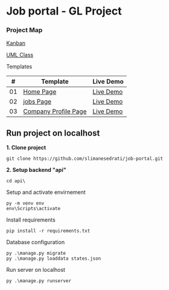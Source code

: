 # Job portal - GL Project

### Project Map
[Kanban](https://trello.com/invite/b/eJPzmXLB/ATTI2a8511444eee5a0b4e02199778e7c4d1989D1196/intership)

[UML Class](https://lucid.app/lucidchart/84d27aad-c3a6-4900-bb72-a0c722a8921b/edit?viewport_loc=-676%2C-492%2C4440%2C2092%2CHWEp-vi-RSFO&invitationId=inv_9282cf6f-ad8e-45dc-a529-187811c8b9cc)


Templates

|  #  | Template                                                                                                    | Live Demo                                                   |
| :-: | ---------------------------------------------------------------------------------------------------------- | -----------------------------------------------
| 01  |       [Home Page](https://github.com/slimanesedrati/job-portal/blob/main/templates/home.html) | [Live Demo](https://slimanesedrati.github.io/job-portal/templates/home.html) |
| 02  |       [jobs Page](https://github.com/slimanesedrati/job-portal/blob/main/templates/jobs.html) | [Live Demo](https://slimanesedrati.github.io/job-portal/templates/jobs.html) |
| 03  |       [Company Profile Page](https://github.com/slimanesedrati/job-portal/blob/main/templates/company_profile.html) | [Live Demo](https://slimanesedrati.github.io/job-portal/templates/company_profile.html) |



## Run project on localhost
**1. Clone project**

	git clone https://github.com/slimanesedrati/job-portal.git
 
**2. Setup backend "api"**

    cd api\

 Setup and activate envirnement

    py -m venv env
    env\Scripts\activate

Install requirements

	pip install -r requirements.txt

Database configuration

	py .\manage.py migrate
    py .\manage.py loaddata states.json

Run server on localhost

	py .\manage.py runserver
